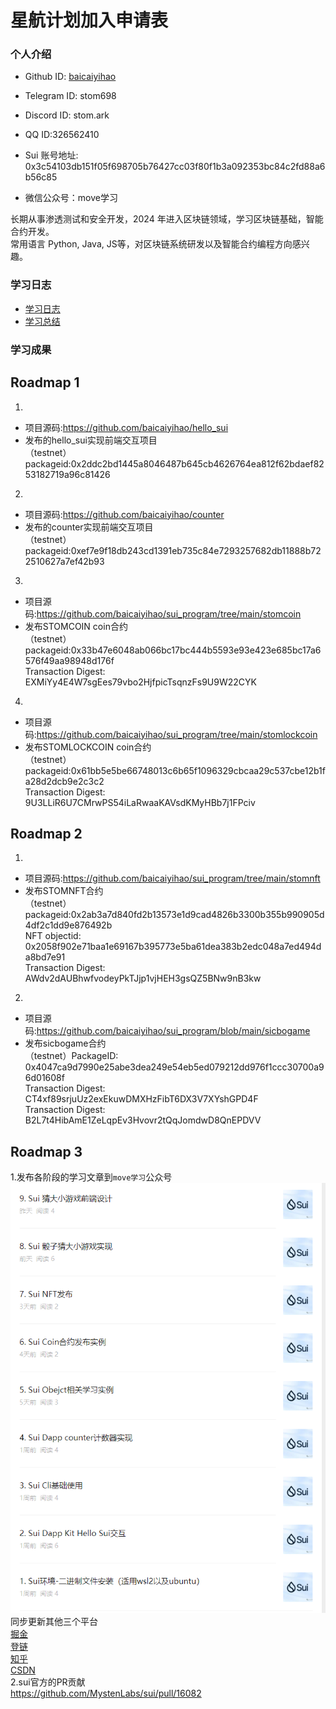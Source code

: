 # 星航计划加入申请表

### 个人介绍

* Github ID: [baicaiyihao](https://github.com/baicaiyihao)

* Telegram ID: stom698

* Discord ID: stom.ark

* QQ ID:326562410

* Sui 账号地址: 0x3c54103db151f05f698705b76427cc03f80f1b3a092353bc84c2fd88a6b56c85

* 微信公众号：move学习


长期从事渗透测试和安全开发，2024 年进入区块链领域，学习区块链基础，智能合约开发。  
常用语言 Python, Java, JS等，对区块链系统研发以及智能合约编程方向感兴趣。

### 学习日志

- [学习日志](journal.md)
- [学习总结](summary.md)

### 学习成果

## Roadmap 1
1.  
- 项目源码:https://github.com/baicaiyihao/hello_sui  
- 发布的hello_sui实现前端交互项目  
（testnet）packageid:0x2ddc2bd1445a8046487b645cb4626764ea812f62bdaef8253182719a96c81426  
  
2.  
- 项目源码:https://github.com/baicaiyihao/counter  
- 发布的counter实现前端交互项目  
（testnet）packageid:0xef7e9f18db243cd1391eb735c84e7293257682db11888b722510627a7ef42b93  

3.  
- 项目源码:https://github.com/baicaiyihao/sui_program/tree/main/stomcoin
- 发布STOMCOIN coin合约  
（testnet）packageid:0x33b47e6048ab066bc17bc444b5593e93e423e685bc17a6576f49aa98948d176f  
Transaction Digest: EXMiYy4E4W7sgEes79vbo2HjfpicTsqnzFs9U9W22CYK  

4.  
- 项目源码:https://github.com/baicaiyihao/sui_program/tree/main/stomlockcoin
- 发布STOMLOCKCOIN coin合约  
（testnet）packageid:0x61bb5e5be66748013c6b65f1096329cbcaa29c537cbe12b1fa28d2dcb9e2c3c2  
Transaction Digest: 9U3LLiR6U7CMrwPS54iLaRwaaKAVsdKMyHBb7j1FPciv  

## Roadmap 2

1.  
- 项目源码:https://github.com/baicaiyihao/sui_program/tree/main/stomnft  
- 发布STOMNFT合约  
（testnet）packageid:0x2ab3a7d840fd2b13573e1d9cad4826b3300b355b990905d4df2c1dd9e876492b  
NFT objectid: 0x2058f902e71baa1e69167b395773e5ba61dea383b2edc048a7ed494da8bd7e91  
Transaction Digest: AWdv2dAUBhwfvodeyPkTJjp1vjHEH3gsQZ5BNw9nB3kw  

2.  
- 项目源码:https://github.com/baicaiyihao/sui_program/blob/main/sicbogame  
- 发布sicbogame合约  
（testnet）PackageID: 0x4047ca9d7990e25abe3dea249e54eb5ed079212dd976f1ccc30700a96d01608f  
Transaction Digest: CT4xf89srjuUz2exEkuwDMXHzFibT6DX3V7XYshGPD4F  
Transaction Digest: B2L7t4HibAmE1ZeLqpEv3Hvovr2tQqJomdwD8QnEPDVV  


## Roadmap 3  

1.发布各阶段的学习文章到```move学习```公众号  
![wx.jpg](img/wx.jpg)  
同步更新其他三个平台   
[掘金](https://juejin.cn/column/7342067642881277986 "掘金")  
[登链](https://learnblockchain.cn/column/45 "登链")  
[知乎](https://www.zhihu.com/column/c_1747981678679928832 "知乎")  
[CSDN](https://blog.csdn.net/baicai1hao/category_12594909.html "CSDN")  
2.sui官方的PR贡献  
https://github.com/MystenLabs/sui/pull/16082  